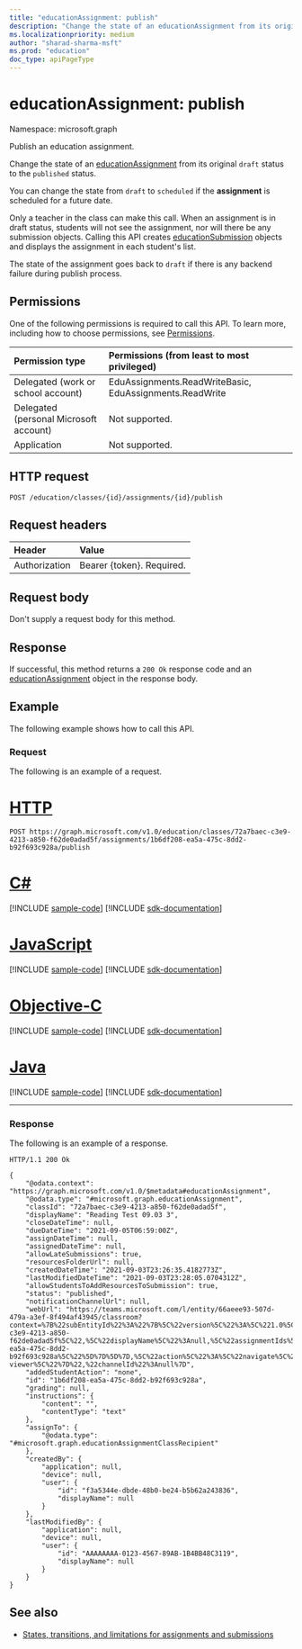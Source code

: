 ```yaml
---
title: "educationAssignment: publish"
description: "Change the state of an educationAssignment from its original draft status to the published status."
ms.localizationpriority: medium
author: "sharad-sharma-msft"
ms.prod: "education"
doc_type: apiPageType
---
```


# educationAssignment: publish

Namespace: microsoft.graph

Publish an education assignment.

Change the state of an [educationAssignment](../resources/educationassignment.md) from its original `draft` status to the `published` status. 

You can change the state from `draft` to `scheduled` if the **assignment** is scheduled for a future date. 

Only a teacher in the class can make this call. When an assignment is in draft status, students will not see the assignment, nor will there be any submission objects. Calling this API creates [educationSubmission](../resources/educationsubmission.md) objects and displays the assignment in each student's list.

The state of the assignment goes back to `draft` if there is any backend failure during publish process.

## Permissions
One of the following permissions is required to call this API. To learn more, including how to choose permissions, see [Permissions](/graph/permissions-reference).

|Permission type      | Permissions (from least to most privileged)              |
|:--------------------|:---------------------------------------------------------|
|Delegated (work or school account) |  EduAssignments.ReadWriteBasic, EduAssignments.ReadWrite  |
|Delegated (personal Microsoft account) |  Not supported.  |
|Application | Not supported. | 

## HTTP request
<!-- { "blockType": "ignored" } -->
```http
POST /education/classes/{id}/assignments/{id}/publish

```
## Request headers
| Header       | Value |
|:---------------|:--------|
| Authorization  | Bearer {token}. Required.  |

## Request body
Don't supply a request body for this method.

## Response
If successful, this method returns a `200 Ok` response code and an [educationAssignment](../resources/educationassignment.md) object in the response body.

## Example
The following example shows how to call this API.

### Request
The following is an example of a request.


# [HTTP](#tab/http)
<!-- {
  "blockType": "request",
  "sampleKeys": ["72a7baec-c3e9-4213-a850-f62de0adad5f","1b6df208-ea5a-475c-8dd2-b92f693c928a"],
  "name": "educationassignment_publish_2"
}-->

```http
POST https://graph.microsoft.com/v1.0/education/classes/72a7baec-c3e9-4213-a850-f62de0adad5f/assignments/1b6df208-ea5a-475c-8dd2-b92f693c928a/publish
```
# [C#](#tab/csharp)
[!INCLUDE [sample-code](../includes/snippets/csharp/educationassignment-publish-2-csharp-snippets.md)]
[!INCLUDE [sdk-documentation](../includes/snippets/snippets-sdk-documentation-link.md)]

# [JavaScript](#tab/javascript)
[!INCLUDE [sample-code](../includes/snippets/javascript/educationassignment-publish-2-javascript-snippets.md)]
[!INCLUDE [sdk-documentation](../includes/snippets/snippets-sdk-documentation-link.md)]

# [Objective-C](#tab/objc)
[!INCLUDE [sample-code](../includes/snippets/objc/educationassignment-publish-2-objc-snippets.md)]
[!INCLUDE [sdk-documentation](../includes/snippets/snippets-sdk-documentation-link.md)]

# [Java](#tab/java)
[!INCLUDE [sample-code](../includes/snippets/java/educationassignment-publish-2-java-snippets.md)]
[!INCLUDE [sdk-documentation](../includes/snippets/snippets-sdk-documentation-link.md)]

---


### Response
The following is an example of a response. 

<!-- {
  "blockType": "response",
  "truncated": true,
  "@odata.type": "microsoft.graph.educationAssignment"
} -->

```http
HTTP/1.1 200 Ok

{
    "@odata.context": "https://graph.microsoft.com/v1.0/$metadata#educationAssignment",
    "@odata.type": "#microsoft.graph.educationAssignment",
    "classId": "72a7baec-c3e9-4213-a850-f62de0adad5f",
    "displayName": "Reading Test 09.03 3",
    "closeDateTime": null,
    "dueDateTime": "2021-09-05T06:59:00Z",
    "assignDateTime": null,
    "assignedDateTime": null,
    "allowLateSubmissions": true,
    "resourcesFolderUrl": null,
    "createdDateTime": "2021-09-03T23:26:35.4182773Z",
    "lastModifiedDateTime": "2021-09-03T23:28:05.0704312Z",
    "allowStudentsToAddResourcesToSubmission": true,
    "status": "published",
    "notificationChannelUrl": null,
    "webUrl": "https://teams.microsoft.com/l/entity/66aeee93-507d-479a-a3ef-8f494af43945/classroom?context=%7B%22subEntityId%22%3A%22%7B%5C%22version%5C%22%3A%5C%221.0%5C%22,%5C%22config%5C%22%3A%7B%5C%22classes%5C%22%3A%5B%7B%5C%22id%5C%22%3A%5C%2272a7baec-c3e9-4213-a850-f62de0adad5f%5C%22,%5C%22displayName%5C%22%3Anull,%5C%22assignmentIds%5C%22%3A%5B%5C%221b6df208-ea5a-475c-8dd2-b92f693c928a%5C%22%5D%7D%5D%7D,%5C%22action%5C%22%3A%5C%22navigate%5C%22,%5C%22view%5C%22%3A%5C%22assignment-viewer%5C%22%7D%22,%22channelId%22%3Anull%7D",
    "addedStudentAction": "none",
    "id": "1b6df208-ea5a-475c-8dd2-b92f693c928a",
    "grading": null,
    "instructions": {
        "content": "",
        "contentType": "text"
    },
    "assignTo": {
        "@odata.type": "#microsoft.graph.educationAssignmentClassRecipient"
    },
    "createdBy": {
        "application": null,
        "device": null,
        "user": {
            "id": "f3a5344e-dbde-48b0-be24-b5b62a243836",
            "displayName": null
        }
    },
    "lastModifiedBy": {
        "application": null,
        "device": null,
        "user": {
            "id": "AAAAAAAA-0123-4567-89AB-1B4BB48C3119",
            "displayName": null
        }
    }
}
```

## See also

* [States, transitions, and limitations for assignments and submissions](/graph/assignments-submissions-states-transition)

<!-- uuid: 8fcb5dbc-d5aa-4681-8e31-b001d5168d79
2015-10-25 14:57:30 UTC -->
<!--
{
  "type": "#page.annotation",
  "description": "educationAssignment: publish",
  "keywords": "",
  "section": "documentation",
  "tocPath": "",
  "suppressions": [
  ]
}
-->


